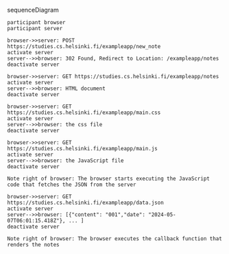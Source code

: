 
sequenceDiagram    

    participant browser    
    participant server    
    
    browser->>server: POST https://studies.cs.helsinki.fi/exampleapp/new_note
    activate server
    server-->>browser: 302 Found, Redirect to Location: /exampleapp/notes
    deactivate server
    
    browser->>server: GET https://studies.cs.helsinki.fi/exampleapp/notes
    activate server
    server-->>browser: HTML document
    deactivate server

    browser->>server: GET https://studies.cs.helsinki.fi/exampleapp/main.css
    activate server
    server-->>browser: the css file
    deactivate server

    browser->>server: GET https://studies.cs.helsinki.fi/exampleapp/main.js
    activate server
    server-->>browser: the JavaScript file
    deactivate server
    
    Note right of browser: The browser starts executing the JavaScript code that fetches the JSON from the server
    
    browser->>server: GET https://studies.cs.helsinki.fi/exampleapp/data.json
    activate server
    server-->>browser: [{"content": "001","date": "2024-05-07T06:01:15.418Z"}, ... ]
    deactivate server    

    Note right of browser: The browser executes the callback function that renders the notes 

